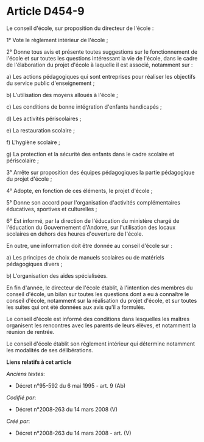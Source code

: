 # Article D454-9

Le conseil d'école, sur proposition du directeur de l'école :

1° Vote le règlement intérieur de l'école ;

2° Donne tous avis et présente toutes suggestions sur le fonctionnement de l'école et sur toutes les questions intéressant la
vie de l'école, dans le cadre de l'élaboration du projet d'école à laquelle il est associé, notamment sur :

a) Les actions pédagogiques qui sont entreprises pour réaliser les objectifs du service public d'enseignement ;

b) L'utilisation des moyens alloués à l'école ;

c) Les conditions de bonne intégration d'enfants handicapés ;

d) Les activités périscolaires ;

e) La restauration scolaire ;

f) L'hygiène scolaire ;

g) La protection et la sécurité des enfants dans le cadre scolaire et périscolaire ;

3° Arrête sur proposition des équipes pédagogiques la partie pédagogique du projet d'école ;

4° Adopte, en fonction de ces éléments, le projet d'école ;

5° Donne son accord pour l'organisation d'activités complémentaires éducatives, sportives et culturelles ;

6° Est informé, par la direction de l'éducation du ministère chargé de l'éducation du Gouvernement d'Andorre, sur
l'utilisation des locaux scolaires en dehors des heures d'ouverture de l'école.

En outre, une information doit être donnée au conseil d'école sur :

a) Les principes de choix de manuels scolaires ou de matériels pédagogiques divers ;

b) L'organisation des aides spécialisées.

En fin d'année, le directeur de l'école établit, à l'intention des membres du conseil d'école, un bilan sur toutes les
questions dont a eu à connaître le conseil d'école, notamment sur la réalisation du projet d'école, et sur toutes les suites
qui ont été données aux avis qu'il a formulés.

Le conseil d'école est informé des conditions dans lesquelles les maîtres organisent les rencontres avec les parents de leurs
élèves, et notamment la réunion de rentrée.

Le conseil d'école établit son règlement intérieur qui détermine notamment les modalités de ses délibérations.

**Liens relatifs à cet article**

_Anciens textes_:

  - Décret n°95-592 du 6 mai 1995 - art. 9 (Ab)

_Codifié par_:

  - Décret n°2008-263 du 14 mars 2008 (V)

_Créé par_:

  - Décret n°2008-263 du 14 mars 2008 - art. (V)

